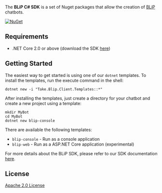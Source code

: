 
The **BLiP C# SDK** is a set of Nuget packages that allow the creation of [BLiP](https://blip.ai/) chatbots.

<a href="https://www.nuget.org/packages/Take.Blip.Client/" rel="Take.Blip.Client">![NuGet](https://img.shields.io/nuget/v/Take.Blip.Client.svg)</a>

## Requirements

- .NET Core 2.0 or above (download the SDK [here](https://dot.net/core))

## Getting Started

The easiest way to get started is using one of our `dotnet` templates. To install the templates, run the execute command in the shell:

```
dotnet new -i "Take.Blip.Client.Templates::*"
```

After installing the templates, just create a directory for your chatbot and create a new project using a template:

```
mkdir MyBot
cd MyBot
dotnet new blip-console
```

There are available the following templates:
- `blip-console` - Run as a console application
- `blip-web` - Run as a ASP.NET Core application (experimental)

For more details about the BLiP SDK, please refer to our SDK documentation [here](https://docs.blip.ai/#sdk).

## License

[Apache 2.0 License](https://github.com/takenet/blip-sdk-csharp/blob/master/LICENSE)

